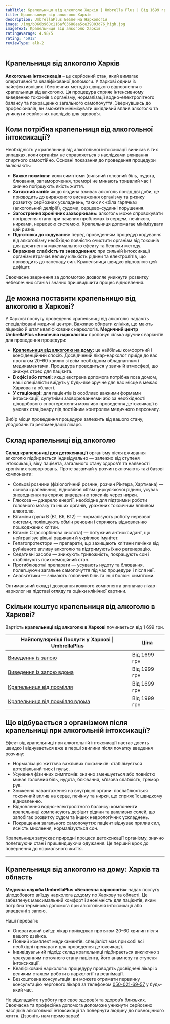 ```yaml
---
tabTitle: Крапельниця від алкоголю Харків | Umbrella Plus | Від 1699 грн
title: Крапельниця від алкоголю Харків
description: UmbrellaPlus Безпечна Наркологія
image: /img/b060b968c116af03688ea5ce39803d76_high.jpg
imageText: Крапельниця від алкоголю Харків
ratingAvarage: 4.98/5
rating: '5912'
reviewType: alk-2
---
```


## Крапельниця від алкоголю Харків

**Алкогольна інтоксикація** – це серйозний стан, який вимагає оперативної та кваліфікованої допомоги. У Харкові одним із найефективніших і безпечних методів швидкого відновлення є крапельниця від алкоголю. Ця процедура сприяє інтенсивному виведенню токсинів з організму, нормалізації водно-електролітного балансу та покращенню загального самопочуття. Звернувшись до професіоналів, ви зможете мінімізувати шкідливий вплив алкоголю та уникнути серйозних наслідків для здоров’я.

## Коли потрібна крапельниця від алкогольної інтоксикації?

Необхідність у крапельниці від алкогольної інтоксикації виникає в тих випадках, коли організм не справляється з наслідками вживання спиртного самостійно. Основні показання до проведення процедури включають:

* **Важке похмілля:** коли симптоми (сильний головний біль, нудота, блювання, запаморочення, тремор) не минають тривалий час і значно погіршують якість життя.
* **Затяжний запій:** якщо людина вживає алкоголь понад дві доби, це призводить до вираженого виснаження організму та ризику розвитку серйозних ускладнень, таких як «біла гарячка» (алкогольний делірій), судоми, серцево–судинні порушення.
* **Загострення хронічних захворювань:** алкоголь може спровокувати погіршення стану при наявних проблемах із серцем, печінкою, нирками, нервовою системою. Крапельниця допомагає мінімізувати цей ризик.
* **Підготовка до кодування:** перед проведенням процедур кодування від алкоголізму необхідно повністю очистити організм від токсинів для досягнення максимального ефекту та безпеки методу.
* **Виражена слабкість та зневоднення:** при сильній інтоксикації організм втрачає велику кількість рідини та електролітів, що призводить до занепаду сил. Крапельниця швидко відновлює цей дефіцит.

Своєчасне звернення за допомогою дозволяє уникнути розвитку небезпечних станів і значно пришвидшити процес відновлення.

## Де можна поставити крапельницю від алкоголю в Харкові?

У Харкові послугу проведення крапельниці від алкоголю надають спеціалізовані медичні центри. Важливо обирати клініки, що мають ліцензію й штат кваліфікованих наркологів. **Медичний центр UmbrellaPlus «Безпечна наркологія»** пропонує кілька зручних варіантів для проведення процедури:

* **[Крапельниця від алкоголю на дому](https://umbrella-plus.com.ua/uk/kharkiv/kapelnica_ot_alkogola_na_domy_kharkiv_ua/):** це найбільш комфортний і конфіденційний спосіб. Досвідчений лікар-нарколог приїде до вас протягом 20–60 хвилин зі всім необхідним обладнанням і медикаментами. Процедура проводиться у звичній атмосфері, що знижує стрес для пацієнта.
* **В офісі або готелі:** якщо екстрена допомога потрібна поза домом, наші спеціалісти виїдуть у будь-яке зручне для вас місце в межах Харкова та області.
* **У стаціонарі:** для пацієнтів із особливо важкими формами інтоксикації, супутніми захворюваннями або за необхідності цілодобового спостереження можливо проведення детоксикації в умовах стаціонару під постійним контролем медичного персоналу.

Вибір місця проведення процедури залежить від вашого стану, уподобань та рекомендацій лікаря.

## Склад крапельниці від алкоголю

**Склад крапельниці для детоксикації** організму після вживання алкоголю підбирається індивідуально — залежно від ступеня інтоксикації, віку пацієнта, загального стану здоров’я та наявності хронічних захворювань. Проте зазвичай у розчин включають такі базові компоненти:

* Сольові розчини (фізіологічний розчин, розчин Рінгера, Хартмана) — основа крапельниці, відновлює об’єм циркулюючої рідини, усуває зневоднення та сприяє виведенню токсинів через нирки.
* Глюкоза — джерело енергії, необхідне для підтримки роботи головного мозку та інших органів, уражених токсичним впливом алкоголю.
* Вітаміни групи B (B1, B6, B12) — нормалізують роботу нервової системи, поліпшують обмін речовин і сприяють відновленню пошкоджених клітин.
* Вітамін C (аскорбінова кислота) — потужний антиоксидант, що нейтралізує вільні радикали й укріплює імунітет.
* Гепатопротектори — препарати, що захищають клітини печінки від руйнівного впливу алкоголю та підтримують їхню регенерацію.
* Седативні засоби — знижують тривожність, покращують сон і стабілізують психоемоційний стан.
* Протиблювотні препарати — усувають нудоту та блювання, полегшуючи загальне самопочуття під час процедури і після неї.
* Анальгетики — знімають головний біль та інші болісні симптоми.

Оптимальний склад і дозування кожного компонента визначає лікар-нарколог на підставі огляду та оцінки клінічної картини.

## Скільки коштує крапельниця від алкоголю в Харкові?

Вартість **крапельниці від алкоголю в Харкові** починається від 1 699 грн.

| Найпопулярніші Послуги у Харкові \| UmbrellaPlus                           | Ціна         |
| -------------------------------------------------------------------------- | ------------ |
| [Виведення із запою](Vivod-iz-zapoia-kharkiv-ua)                           | Від 1699 грн |
| [Виведення із запою вдома](Vivod-iz-zapoia-na-domy-kharkiv-ua)             | Від 1999 грн |
| [Крапельниця від похмілля](Kapelnica_ot_alkogola_kharkiv-ua)               | Від 1699 грн |
| [Крапельниця від похмілля вдома](Kapelnica_ot_alkogola_na_domy_kharkiv_ua) | Від 1999 грн |

## Що відбувається з організмом після крапельниці при алкогольній інтоксикації?

Ефект від крапельниці при алкогольній інтоксикації настає досить швидко і відчувається вже в перші хвилини після початку введення розчину:

* Нормалізація життєво важливих показників: стабілізується артеріальний тиск і пульс.
* Усунення фізичних симптомів: значно зменшується або повністю минає головний біль, нудота, блювання, м’язова слабкість, тремор рук.
* Зниження навантаження на внутрішні органи: послаблюється токсичний вплив на серце, печінку та нирки, що сприяє їх швидкому відновленню.
* Відновлення водно-електролітного балансу: компоненти крапельниці компенсують дефіцит рідини та важливих солей, що запобігає розвитку судом та інших неврологічних ускладнень.
* Покращення загального самопочуття: пацієнт відчуває прилив сил, ясність мислення, нормалізується сон.

Крапельниця запускає природні процеси детоксикації організму, значно полегшуючи стан і пришвидшуючи одужання. Це перший крок до повернення до нормального життя.

***

## Крапельниця від алкоголю на дому: Харків та область

**Медична служба UmbrellaPlus «Безпечна наркологія»** надає послугу цілодобового виїзду нарколога додому по Харкову та області. Це забезпечує максимальний комфорт і анонімність для пацієнтів, яким потрібна термінова допомога при алкогольній інтоксикації або виведенні з запою.

Наші переваги:

* Оперативний виїзд: лікар приїжджає протягом 20–60 хвилин після вашого дзвінка.
* Повний комплект медикаментів: спеціаліст має при собі всі необхідні препарати для проведення детоксикації.
* Індивідуальний підхід: склад крапельниці підбирається виключно з урахуванням поточного стану пацієнта, його анамнезу та ступеня інтоксикації.
* Кваліфіковані наркологи: процедуру проводять досвідчені лікарі з великим стажем роботи в наркології та реанімації.
* Безкоштовна консультація: ви можете отримати первинну консультацію чергового лікаря за телефоном [050-021-69-57](tel:0500216957) у будь-який час.

Не відкладайте турботу про своє здоров’я та здоров’я близьких. Своєчасна та професійна допомога допоможе уникнути серйозних наслідків алкогольної інтоксикації та повернути людину до повноцінного життя. Дзвоніть нам прямо зараз!
